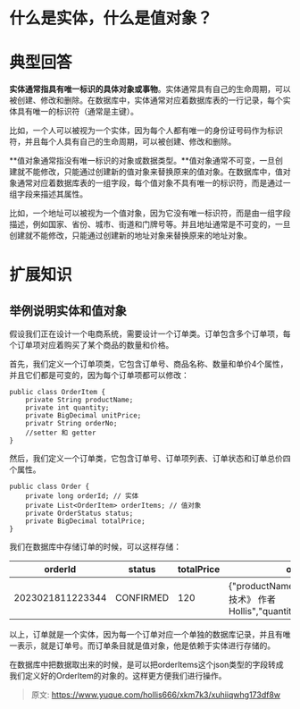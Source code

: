 # 什么是实体，什么是值对象？

# 典型回答


**实体通常指具有唯一标识的具体对象或事物**。实体通常具有自己的生命周期，可以被创建、修改和删除。在数据库中，实体通常对应着数据库表的一行记录，每个实体具有唯一的标识符（通常是主键）。



比如，一个人可以被视为一个实体，因为每个人都有唯一的身份证号码作为标识符，并且每个人具有自己的生命周期，可以被创建、修改和删除。



**值对象通常指没有唯一标识的对象或数据类型。**值对象通常不可变，一旦创建就不能修改，只能通过创建新的值对象来替换原来的值对象。在数据库中，值对象通常对应着数据库表的一组字段，每个值对象不具有唯一的标识符，而是通过一组字段来描述其属性。



比如，一个地址可以被视为一个值对象，因为它没有唯一标识符，而是由一组字段描述，例如国家、省份、城市、街道和门牌号等。并且地址通常是不可变的，一旦创建就不能修改，只能通过创建新的地址对象来替换原来的地址对象。



# 扩展知识


## 举例说明实体和值对象


假设我们正在设计一个电商系统，需要设计一个订单类。订单包含多个订单项，每个订单项对应着购买了某个商品的数量和价格。



首先，我们定义一个订单项类，它包含订单号、商品名称、数量和单价4个属性，并且它们都是可变的，因为每个订单项都可以修改：



```plain
public class OrderItem {
    private String productName;
    private int quantity;
    private BigDecimal unitPrice;
  	privatr String orderNo;
    //setter 和 getter
}

```



然后，我们定义一个订单类，它包含订单号、订单项列表、订单状态和订单总价四个属性。



```plain
public class Order {
    private long orderId; // 实体
    private List<OrderItem> orderItems; // 值对象
    private OrderStatus status; 
    private BigDecimal totalPrice; 
}

```



我们在数据库中存储订单的时候，可以这样存储：



| orderId | status | totalPrice | orderItems |
| --- | --- | --- | --- |
| 2023021811223344 | CONFIRMED | 120 | {"productName":"《深入理解Java核心技术》 作者 Hollis","quantity":100,"unitPrice":129} |




以上，订单就是一个实体，因为每一个订单对应一个单独的数据库记录，并且有唯一表示，就是订单号。而订单条目就是值对象，他是依赖于实体进行存储的。



在数据库中把数据取出来的时候，是可以把orderItems这个json类型的字段转成我们定义好的OrderItem的对象的。这样更方便我们进行操作。



> 原文: <https://www.yuque.com/hollis666/xkm7k3/xuhiiqwhg173df8w>